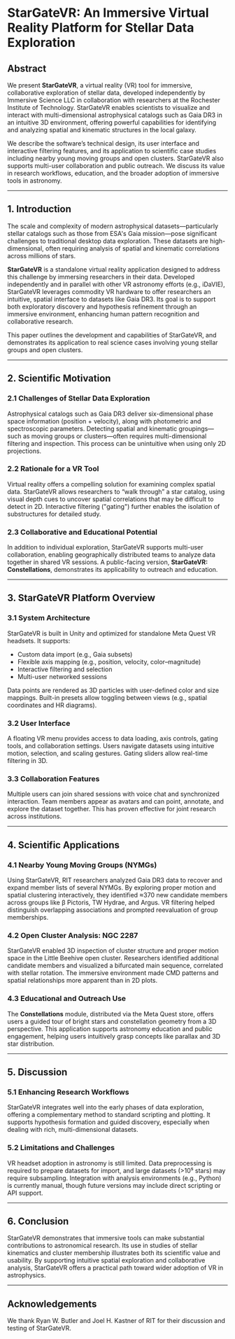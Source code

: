 # StarGateVR: An Immersive Virtual Reality Platform for Stellar Data Exploration

## Abstract

We present **StarGateVR**, a virtual reality (VR) tool for immersive, collaborative exploration of stellar data, developed independently by Immersive Science LLC in collaboration with researchers at the Rochester Institute of Technology. StarGateVR enables scientists to visualize and interact with multi-dimensional astrophysical catalogs such as Gaia DR3 in an intuitive 3D environment, offering powerful capabilities for identifying and analyzing spatial and kinematic structures in the local galaxy.

We describe the software’s technical design, its user interface and interactive filtering features, and its application to scientific case studies including nearby young moving groups and open clusters. StarGateVR also supports multi-user collaboration and public outreach. We discuss its value in research workflows, education, and the broader adoption of immersive tools in astronomy.

---

## 1. Introduction

The scale and complexity of modern astrophysical datasets—particularly stellar catalogs such as those from ESA's Gaia mission—pose significant challenges to traditional desktop data exploration. These datasets are high-dimensional, often requiring analysis of spatial and kinematic correlations across millions of stars.

**StarGateVR** is a standalone virtual reality application designed to address this challenge by immersing researchers in their data. Developed independently and in parallel with other VR astronomy efforts (e.g., iDaVIE), StarGateVR leverages commodity VR hardware to offer researchers an intuitive, spatial interface to datasets like Gaia DR3. Its goal is to support both exploratory discovery and hypothesis refinement through an immersive environment, enhancing human pattern recognition and collaborative research.

This paper outlines the development and capabilities of StarGateVR, and demonstrates its application to real science cases involving young stellar groups and open clusters.

---

## 2. Scientific Motivation

### 2.1 Challenges of Stellar Data Exploration

Astrophysical catalogs such as Gaia DR3 deliver six-dimensional phase space information (position + velocity), along with photometric and spectroscopic parameters. Detecting spatial and kinematic groupings—such as moving groups or clusters—often requires multi-dimensional filtering and inspection. This process can be unintuitive when using only 2D projections.

### 2.2 Rationale for a VR Tool

Virtual reality offers a compelling solution for examining complex spatial data. StarGateVR allows researchers to “walk through” a star catalog, using visual depth cues to uncover spatial correlations that may be difficult to detect in 2D. Interactive filtering ("gating") further enables the isolation of substructures for detailed study.

### 2.3 Collaborative and Educational Potential

In addition to individual exploration, StarGateVR supports multi-user collaboration, enabling geographically distributed teams to analyze data together in shared VR sessions. A public-facing version, **StarGateVR: Constellations**, demonstrates its applicability to outreach and education.

---

## 3. StarGateVR Platform Overview

### 3.1 System Architecture

StarGateVR is built in Unity and optimized for standalone Meta Quest VR headsets. It supports:

- Custom data import (e.g., Gaia subsets)  
- Flexible axis mapping (e.g., position, velocity, color–magnitude)  
- Interactive filtering and selection  
- Multi-user networked sessions  

Data points are rendered as 3D particles with user-defined color and size mappings. Built-in presets allow toggling between views (e.g., spatial coordinates and HR diagrams).

### 3.2 User Interface

A floating VR menu provides access to data loading, axis controls, gating tools, and collaboration settings. Users navigate datasets using intuitive motion, selection, and scaling gestures. Gating sliders allow real-time filtering in 3D.

### 3.3 Collaboration Features

Multiple users can join shared sessions with voice chat and synchronized interaction. Team members appear as avatars and can point, annotate, and explore the dataset together. This has proven effective for joint research across institutions.

---

## 4. Scientific Applications

### 4.1 Nearby Young Moving Groups (NYMGs)

Using StarGateVR, RIT researchers analyzed Gaia DR3 data to recover and expand member lists of several NYMGs. By exploring proper motion and spatial clustering interactively, they identified ≈370 new candidate members across groups like β Pictoris, TW Hydrae, and Argus. VR filtering helped distinguish overlapping associations and prompted reevaluation of group memberships.

### 4.2 Open Cluster Analysis: NGC 2287

StarGateVR enabled 3D inspection of cluster structure and proper motion space in the Little Beehive open cluster. Researchers identified additional candidate members and visualized a bifurcated main sequence, correlated with stellar rotation. The immersive environment made CMD patterns and spatial relationships more apparent than in 2D plots.

### 4.3 Educational and Outreach Use

The **Constellations** module, distributed via the Meta Quest store, offers users a guided tour of bright stars and constellation geometry from a 3D perspective. This application supports astronomy education and public engagement, helping users intuitively grasp concepts like parallax and 3D star distribution.

---

## 5. Discussion

### 5.1 Enhancing Research Workflows

StarGateVR integrates well into the early phases of data exploration, offering a complementary method to standard scripting and plotting. It supports hypothesis formation and guided discovery, especially when dealing with rich, multi-dimensional datasets.

### 5.2 Limitations and Challenges

VR headset adoption in astronomy is still limited. Data preprocessing is required to prepare datasets for import, and large datasets (>10⁵ stars) may require subsampling. Integration with analysis environments (e.g., Python) is currently manual, though future versions may include direct scripting or API support.

---

## 6. Conclusion

StarGateVR demonstrates that immersive tools can make substantial contributions to astronomical research. Its use in studies of stellar kinematics and cluster membership illustrates both its scientific value and usability. By supporting intuitive spatial exploration and collaborative analysis, StarGateVR offers a practical path toward wider adoption of VR in astrophysics.

---

## Acknowledgements

We thank Ryan W. Butler and Joel H. Kastner of RIT for their discussion and testing of StarGateVR. 

